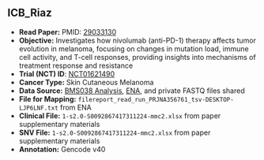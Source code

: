 ## ICB_Riaz

- **Read Paper:** PMID: [29033130](https://pubmed.ncbi.nlm.nih.gov/29033130)
- **Objective:** Investigates how nivolumab (anti-PD-1) therapy affects tumor evolution in melanoma, focusing on changes in mutation load, immune cell activity, and T-cell responses, providing insights into mechanisms of treatment response and resistance
- **Trial (NCT) ID**: [NCT01621490](https://clinicaltrials.gov/study/NCT01621490)
- **Cancer Type:** Skin Cutaneous Melanoma  
- **Data Source:** [BMS038 Analysis](https://github.com/riazn/bms038_analysis), [ENA](https://www.ebi.ac.uk/ena/browser/view/PRJNA356761), and private FASTQ files shared  
- **File for Mapping:** `filereport_read_run_PRJNA356761_tsv-DESKTOP-LJP6LNF.txt`  from ENA  
- **Clinical File:** `1-s2.0-S0092867417311224-mmc2.xlsx` from paper supplementary materials  
- **SNV File:** `1-s2.0-S0092867417311224-mmc2.xlsx` from paper supplementary materials
- **Annotation:** Gencode v40
